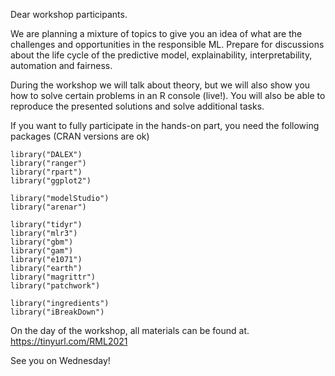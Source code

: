 Dear workshop participants.

We are planning a mixture of topics to give you an idea of what are the challenges and opportunities in the responsible ML. Prepare for discussions about the life cycle of the predictive model, explainability, interpretability, automation and fairness.

During the workshop we will talk about theory, but we will also show you how to solve certain problems in an R console (live!).
You will also be able to reproduce the presented solutions and solve additional tasks.

If you want to fully participate in the hands-on part, you need the following packages (CRAN versions are ok)

```
library("DALEX")
library("ranger")
library("rpart")
library("ggplot2")

library("modelStudio")
library("arenar")

library("tidyr")
library("mlr3")
library("gbm")
library("gam")
library("e1071")
library("earth") 
library("magrittr")
library("patchwork")

library("ingredients")
library("iBreakDown")
```

On the day of the workshop, all materials can be found at.
https://tinyurl.com/RML2021

See you on Wednesday!
